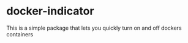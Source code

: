 # docker-indicator

This is a simple package that lets you quickly turn on and off dockers containers